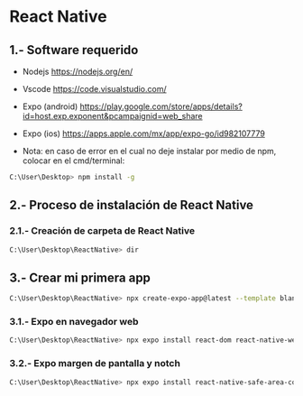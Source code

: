 # React Native

## 1.- Software requerido
- Nodejs https://nodejs.org/en/
- Vscode https://code.visualstudio.com/
- Expo (android) https://play.google.com/store/apps/details?id=host.exp.exponent&pcampaignid=web_share
- Expo (ios) https://apps.apple.com/mx/app/expo-go/id982107779

- Nota: en caso de error en el cual no deje instalar por medio de npm, colocar en el cmd/terminal:
```bash
C:\User\Desktop> npm install -g
```

## 2.- Proceso de instalación de React Native

### 2.1.- Creación de carpeta de React Native
```bash
C:\User\Desktop\ReactNative> dir
```

## 3.- Crear mi primera app
```bash
C:\User\Desktop\ReactNative> npx create-expo-app@latest --template blank-typescript myapp
```

### 3.1.- Expo en navegador web
```bash
C:\User\Desktop\ReactNative> npx expo install react-dom react-native-web @expo/metro-runtime
```

### 3.2.- Expo margen de pantalla y notch
```bash
C:\User\Desktop\ReactNative> npx expo install react-native-safe-area-context
```
